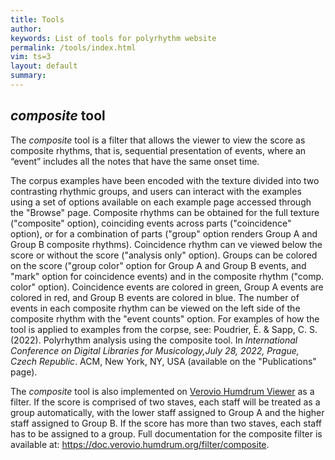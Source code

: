 ```yaml
---
title: Tools
author: 
keywords: List of tools for polyrhythm website
permalink: /tools/index.html
vim: ts=3
layout: default
summary: 
---
```


## <i>composite</i> tool

The <i>composite</i> tool is a filter that allows the viewer to view the score as composite rhythms, that is, sequential presentation of events, where an “event” includes all the notes that have the same onset time. 

The corpus examples have been encoded with the texture divided into two contrasting rhythmic groups, and users can interact with the examples using a set of options available on each example page accessed through the "Browse" page. Composite rhythms can be obtained for the full texture ("composite" option), coinciding events across parts ("coincidence" option), or for a combination of parts ("group" option renders Group A and Group B composite rhythms). Coincidence rhythm can ve viewed below the score or without the score ("analysis only" option). Groups can be colored on the score ("group color" option for Group A and Group B events, and "mark" option for coincidence events) and in the composite rhythm ("comp. color" option). Coincidence events are colored in green, Group A events are colored in red, and Group B events are colored in blue. The number of events in each composite rhythm can be viewed on the left side of the composite rhythm with the "event counts" option. For examples of how the tool is applied to examples from the corpse, see: Poudrier, È. & Sapp, C. S. (2022). Polyrhythm analysis using the composite tool. In <i>International Conference on Digital Libraries for Musicology,July 28, 2022, Prague, Czech Republic</i>. ACM, New York, NY, USA (available on the "Publications" page).

The <i>composite</i> tool is also implemented on <a href="https://verovio.humdrum.org">Verovio Humdrum Viewer</a> as a filter. If the score is comprised of two staves, each staff will be treated as a group automatically, with the lower staff assigned to Group A and the higher staff assigned to Group B. If the score has more than two staves, each staff has to be assigned to a group.  Full documentation for the composite filter is available at: https://doc.verovio.humdrum.org/filter/composite.

